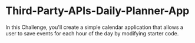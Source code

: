 # Third-Party-APIs-Daily-Planner-App
In this Challenge, you'll create a simple calendar application that allows a user to save events for each hour of the day by modifying starter code.
